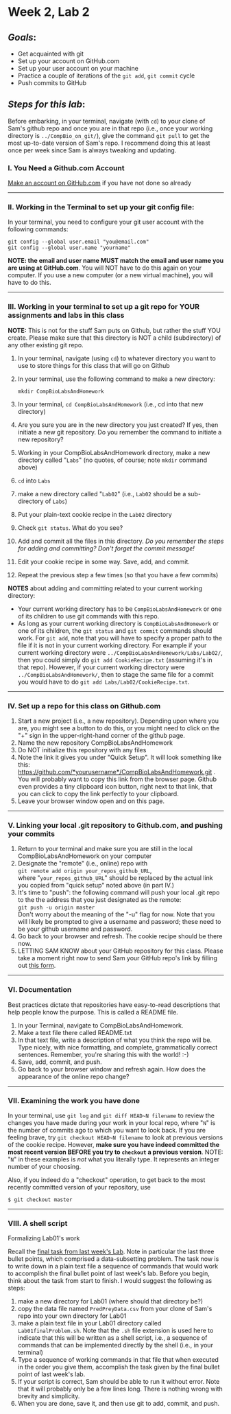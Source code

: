# Week 2, Lab 2
## *Goals*: 
* Get acquainted with git
* Set up your account on GitHub.com
* Set up your user account on your machine
* Practice a couple of iterations of the `git add`, `git commit` cycle
* Push commits to GitHub

## *Steps for this lab*:

Before embarking, in your terminal, navigate (with `cd`) to your clone of Sam's github repo and once you are in that repo (i.e., once your working directory is `../CompBio_on_git/`), give the command `git pull` to get the most up-to-date version of Sam's repo.  I recommend doing this at least once per week since Sam is always tweaking and updating.

### I. You Need a Github.com Account
[Make an account on GitHub.com](https://github.com/join) if you have not done so already

<hr>

### II. Working in the Terminal to set up your git config file:
In your terminal, you need to configure your git user account with the following commands: 
 
	git config --global user.email "you@email.com"
	git config --global user.name "yourname"

**NOTE: the email and user name MUST match the email and user name you are using at GitHub.com**.  You will NOT have to do this again on your computer.  If you use a new computer (or a new virtual machine), you will have to do this.

<hr>

### III. Working in your terminal to set up a git repo for YOUR assignments and labs in this class
**NOTE:** This is not for the stuff Sam puts on Github, but rather the stuff YOU create.  Please make sure that this directory is NOT a child (subdirectory) of any other existing git repo.

1. In your terminal, navigate (using `cd`) to whatever directory you want to use to store things for this class that will go on Github
2. In your terminal, use the following command to make a new directory:

	`mkdir CompBioLabsAndHomework`

3. In your terminal, `cd CompBioLabsAndHomework` (i.e., cd into that new directory)
4. Are you sure you are in the new directory you just created? If yes, then initiate a new git repository.  Do you remember the command to initiate a new repository?
5. Working in your CompBioLabsAndHomework directory, make a new directory called "`Labs`" (no quotes, of course; note `mkdir` command above)
6. `cd` into `Labs`
7. make a new directory called "`Lab02`" (i.e., `Lab02` should be a sub-directory of `Labs`)
8. Put your plain-text cookie recipe in the `Lab02` directory
9. Check `git status`.  What do you see?
10. Add and commit all the files in this directory.  *Do you remember the steps for adding and committing?  Don't forget the commit message!*  
11. Edit your cookie recipe in some way.  Save, add, and commit.
12. Repeat the previous step a few times (so that you have a few commits)

**NOTES** about adding and committing related to your current working directory: 
+ Your current working directory has to be `CompBioLabsAndHomework` or one of its children to use git commands with this repo.
+ As long as your current working directory is `CompBioLabsAndHomework` or one of its children, the `git status` and `git commit` commands should work.  For `git add`, note that you will have to specify a proper path to the file if it is not in your current working directory.  For example if your current working directory were `../CompBioLabsAndHomework/Labs/Lab02/`, then you could simply do `git add CookieRecipe.txt` (assuming it's in that repo).  However, if your current working directory were `../CompBioLabsAndHomework/`, then to stage the same file for a commit you would have to do `git add Labs/Lab02/CookieRecipe.txt`.


<hr>

### IV. Set up a repo for this class on Github.com
1. Start a new project (i.e., a new repository).  Depending upon where you are, you might see a button to do this, or you might need to click on the "+" sign in the upper-right-hand corner of the github page.
2. Name the new repository CompBioLabsAndHomework
3. Do NOT initialize this repository with any files
4. Note the link it gives you under "Quick Setup".  It will look something like this: https://github.com/*yourusername*/CompBioLabsAndHomework.git .  You will probably want to copy this link from the browser page.  Github even provides a tiny clipboard icon button, right next to that link, that you can click to copy the link perfectly to your clipboard.
5. Leave your browser window open and on this page.

<hr>

### V. Linking your local .git repository to Github.com, and pushing your commits
1. Return to your terminal and make sure you are still in the local CompBioLabsAndHomework on your computer
2. Designate the "remote" (i.e., online) repo with  
	`git remote add origin your_repos_github_URL`,  
	where "`your_repos_github_URL`" should be replaced by the actual link you copied from "quick setup" noted above (in part IV.)
3. It's time to "push": the following command will push your local .git repo to the the address that you just designated as the remote:  
	`git push -u origin master`  
	Don't worry about the meaning of the "-u" flag for now.
	Note that you will likely be prompted to give a username and password; these need to be your github username and password.
4.  Go back to your browser and refresh.  The cookie recipe should be there now.
5.  LETTING SAM KNOW about your GitHub repository for this class.  Please take a moment right now to send Sam your GitHub repo's link by filling out [this form](https://docs.google.com/forms/d/e/1FAIpQLSfNiq_wvI-Dfi0C5t2kQF7-v3qBQSr-brgARnpJt9LfkD7Y5Q/viewform?usp=sf_link).



<hr>

### VI. Documentation
Best practices dictate that repositories have easy-to-read descriptions that help people know the purpose.  This is called a README file.
    
1. In your Terminal, navigate to CompBioLabsAndHomework. 
2. Make a text file there called README.txt
3. In that text file, write a description of what you think the repo will be.  Type nicely, with nice formatting, and complete, grammatically correct sentences.  Remember, you're sharing this with the world! :-) 
4. Save, add, commit, and push.
5. Go back to your browser window and refresh again.  How does the appearance of the online repo change?

<hr>

### VII. Examining the work you have done
In your terminal, use `git log` and `git diff HEAD~N filename` to review the changes you have made during your work in your local repo, where "`N`" is the number of commits ago to which you want to look back.  If you are feeling brave, try `git checkout HEAD~N filename` to look at previous versions of the cookie recipe.  However, **make sure you have indeed committed the most recent version BEFORE you try to `checkout` a previous version**.  NOTE: "`N`" in these examples is *not* what you literally type.  It represents an integer number of your choosing.

Also, if you indeed do a "checkout" operation, to get back to the most recently committed version of your repository, use
```
$ git checkout master
```

<hr>

### VIII. A shell script
Formalizing Lab01's work

Recall the [final task from last week's Lab](https://github.com/flaxmans/CompBio_on_git/blob/master/Labs/Lab01/Lab01_part2.md#5--if-you-have-time-or-on-your-own-to-just-learn-more-).  Note in particular the last three bullet points, which comprised a data-subsetting problem.  The task now is to write down in a plain text file a sequence of commands that would work to accomplish the final bullet point of last week's lab.  Before you begin, think about the task from start to finish.  I would suggest the following as steps: 
1. make a new directory for Lab01 (where should that directory be?)
2. copy the data file named `PredPreyData.csv` from your clone of Sam's repo into your own directory for Lab01
3. make a plain text file in your Lab01 directory called `Lab01finalProblem.sh`.  Note that the `.sh` file extension is used here to indicate that this will be written as a shell script, i.e., a sequence of commands that can be implemented directly by the shell (i.e., in your terminal)
3. Type a sequence of working commands in that file that when executed in the order you give them, accomplish the task given by the final bullet point of last week's lab.
4. If your script is correct, Sam should be able to run it without error.  Note that it will probably only be a few lines long.  There is nothing wrong with brevity and simplicity.
5. When you are done, save it, and then use git to add, commit, and push.



